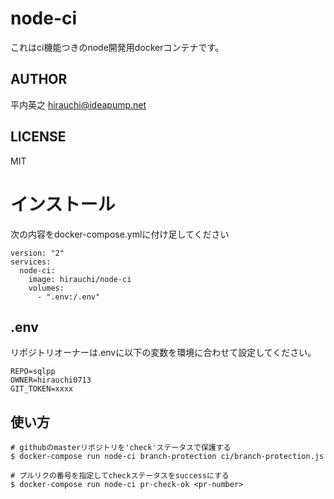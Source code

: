 # node-ci
これはci機能つきのnode開発用dockerコンテナです。

## AUTHOR
平内英之 <hirauchi@ideapump.net>

## LICENSE
MIT

# インストール
次の内容をdocker-compose.ymlに付け足してください
```
version: "2"
services:
  node-ci:
    image: hirauchi/node-ci
    volumes:
      - ".env:/.env"
```

## .env
リポジトリオーナーは.envに以下の変数を環境に合わせて設定してください。
```
REPO=sqlpp
OWNER=hirauchi0713
GIT_TOKEN=xxxx
```

## 使い方
```
# githubのmasterリポジトリを'check'ステータスで保護する
$ docker-compose run node-ci branch-protection ci/branch-protection.js

# プルリクの番号を指定してcheckステータスをsuccessにする
$ docker-compose run node-ci pr-check-ok <pr-number>
```
